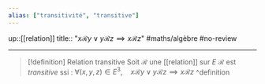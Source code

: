```yaml
---
alias: ["transitivité", "transitive"]
---
```

up::[[relation]]
title:: "$x\mathscr Ry \vee y\mathscr Rz \implies x\mathscr Rz$"
#maths/algèbre #no-review 

----

> [!definition] Relation transitive
> Soit $\mathscr R$ une [[relation]] sur $E$
> $\mathscr R$ est _transitive_ ssi :
> $\forall (x,y,z)\in E^3, \quad x\mathscr Ry \vee y\mathscr Rz \implies x\mathscr Rz$
^definition


